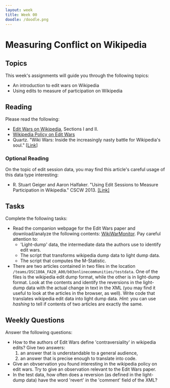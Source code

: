 ```yaml
---
layout: week
title: Week 00
doodle: /doodle.png
---
```


# Measuring Conflict on Wikipedia

## Topics

This week's assignments will guide you through the following topics:
* An introduction to edit wars on Wikipedia
* Using edits to measure of participation on Wikipedia

## Reading

Please read the following:
* [Edit Wars on Wikipedia](https://arxiv.org/abs/1107.3689), Sections
  I and II.
* [Wikipedia Policy on Edit
  Wars](https://en.wikipedia.org/wiki/Wikipedia:Edit_warring)
* Quartz. "Wiki Wars: Inside the increasingly nasty battle for
  Wikipedia's soul."
  [[Link](https://qz.com/347227/wiki-wars-inside-the-increasingly-nasty-battle-for-wikipedias-soul/)]

### Optional Reading

On the topic of edit session data, you may find this article's careful
usage of this data type interesting:

* R. Stuart Geiger and Aaron Halfaker. "Using Edit Sessions to Measure
  Participation in Wikipedia."
  CSCW 2013. [[Link]](http://stuartgeiger.com/cscw-sessions.pdf)

## Tasks

Complete the following tasks:
* Read the companion webpage for the Edit Wars paper and
  download/analyze the following contents:
  [WikiWarMonitor](http://wwm.phy.bme.hu/). Pay careful attention to:
  - 'Light-dump' data, the intermediate data the authors use to
    identify edit wars.
  - The script that transforms wikipedia dump data to light dump data.
  - The script that computes the M-Statistic.
* There are two articles contained in two files in the location
  `/teams/DSC180A_FA20_A00/b03onlinecommunities/testdata`. One of the
  files is the wikipedia edit dump format, while the other is in
  light-dump format. Look at the contents and identify the reversions
  in the light-dump data with the actual change in text in the
  XML (you may find it useful to look at the articles in the browser,
  as well). Write code that translates wikipedia edit data into light dump
  data. *Hint:* you can use *hashing* to tell if contents of two
  articles are exactly the same.


## Weekly Questions

Answer the following questions:
* How to the authors of Edit Wars define 'contraversiality' in
  wikipedia edits? Give two answers:
  1. an answer that is understandable to a general audience,
  2. an answer that is precise enough to translate into code.
* Give an obvservation you found interesting in the wikipedia policy
  on edit wars. Try to give an observation relevant to the Edit Wars
  paper.
* In the test data, how often does a reversion (as defined in the
  light-dump data) have the word 'revert' in the 'comment' field of
  the XML?
